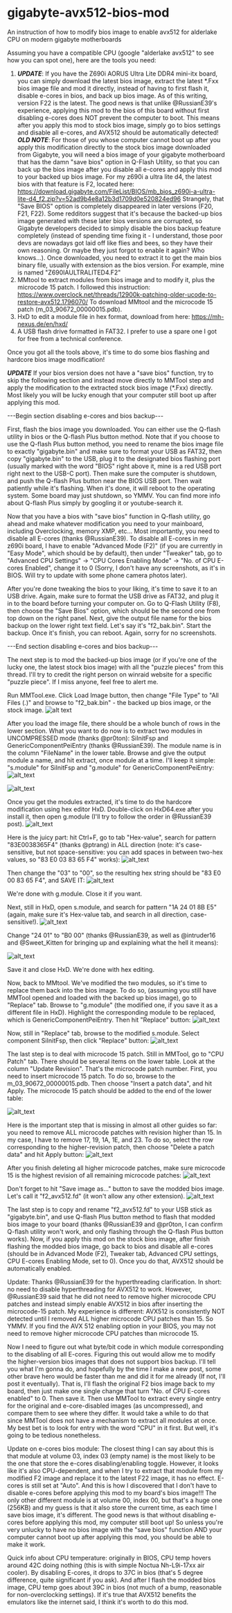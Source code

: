 # gigabyte-avx512-bios-mod
An instruction of how to modify bios image to enable avx512 for alderlake CPU on modern gigabyte motherboards

Assuming you have a compatible CPU (google "alderlake avx512" to see how you can spot one), here are the tools you need:
1. ***UPDATE***: If you have the Z690i AORUS Ultra Lite DDR4 mini-itx board, you can simply download the latest bios image, extract the latest *.Fxx bios image file and mod it directly, instead of having to first flash it, disable e-cores in bios, and back up bios image. As of this writing, version F22 is the latest. The good news is that unlike @RussianE39's experience, applying this mod to the bios of this board without first disabling e-cores does NOT prevent the computer to boot. This means after you apply this mod to stock bios image, simply go to bios settings and disable all e-cores, and AVX512 should be automatically detected! 
***OLD NOTE***: For those of you whose computer cannot boot up after you apply this modification directly to the stock bios image downloaded from Gigabyte, you will need a bios image of your gigabyte motherboard that has the damn "save bios" option in Q-Flash Utility, so that you can back up the bios image after you disable all e-cores and apply this mod to your backed up bios image. For my z690i a ultra lite d4, the latest bios with that feature is F2, located here: https://download.gigabyte.com/FileList/BIOS/mb_bios_z690i-a-ultra-lite-d4_f2.zip?v=52ad9b4e8a12b3d1709d0e520824ed96
Strangely, that "Save BIOS" option is completely disappeared in later versions (F20, F21, F22). Some redditors suggest that it's because the backed-up bios image generated with these later bios versions are corrupted, so Gigabyte developers decided to simply disable the bios backup feature completely (instead of spending time fixing it - I understand, those poor devs are nowadays got laid off like flies and bees, so they have their own reasoning. Or maybe they just forgot to enable it again? Who knows...). Once downloaded, you need to extract it to get the main bios binary file, usually with extension as the bios version. For example, mine is named "Z690IAULTRALITED4.F2"
2. MMtool to extract modules from bios image and to modify it, plus the microcode 15 patch. I followed this instruction: https://www.overclock.net/threads/12900k-patching-older-ucode-to-restore-avx512.1796070/
To download MMtool and the microcode 15 patch (m_03_90672_00000015.pdb).
3. HxD to edit a module file in hex format, download from here: https://mh-nexus.de/en/hxd/
4. A USB flash drive formatted in FAT32. I prefer to use a spare one I got for free from a technical conference.

Once you got all the tools above, it's time to do some bios flashing and hardcore bios image modification!

***UPDATE*** If your bios version does not have a "save bios" function, try to skip the following section and instead move directly to MMTool step and apply the modification to the extracted stock bios image (*.Fxx) directly. Most likely you will be lucky enough that your computer still boot up after applying this mod.

---Begin section disabling e-cores and bios backup---

First, flash the bios image you downloaded. You can either use the Q-flash utility in bios or the Q-flash Plus button method. Note that if you choose to use the Q-flash Plus button method, you need to rename the bios image file to exactly "gigabyte.bin" and make sure to format your USB as FAT32, then copy "gigabyte.bin" to the USB, plug it to the designated bios flashing port (usually marked with the word "BIOS" right above it, mine is a red USB port right next to the USB-C port). Then make sure the computer is shutdown, and push the Q-flash Plus button near the BIOS USB port. Then wait patiently while it's flashing. When it's done, it will reboot to the operating system. Some board may just shutdown, so YMMV. You can find more info about Q-flash Plus simply by googling it or youtube-search it.

Now that you have a bios with "save bios" function in Q-flash utility, go ahead and make whatever modification you need to your mainboard, including Overclocking, memory XMP, etc... Most importantly, you need to disable all E-cores (thanks @RussianE39). To disable all E-cores in my z690i board, I have to enable "Advanced Mode (F2)" (if you are currently in "Easy Mode", which should be by default), then under "Tweaker" tab, go to "Advanced CPU Settings" -> "CPU Cores Enabling Mode" -> "No. of CPU E-cores Enabled", change it to 0 (Sorry, I don't have any screenshots, as it's in BIOS. Will try to update with some phone camera photos later).

After you're done tweaking the bios to your liking, it's time to save it to an USB drive. Again, make sure to format the USB drive as FAT32, and plug it in to the board before turning your computer on. Go to Q-Flash Utility (F8), then choose the "Save Bios" option, which should be the second one from top down on the right panel. Next, give the output file name for the bios backup on the lower right text field. Let's say it's "f2_bak.bin". Start the backup. Once it's finish, you can reboot. Again, sorry for no screenshots.

---End section disabling e-cores and bios backup---


The next step is to mod the backed-up bios image (or if you're one of the lucky one, the latest stock bios image) with all the "puzzle pieces" from this thread. I'll try to credit the right person on winraid website for a specific "puzzle piece". If I miss anyone, feel free to alert me.

Run MMTool.exe. Click Load Image button, then change "File Type" to "All Files (*.*)" and browse to "f2_bak.bin" - the backed up bios image, or the stock image.
![alt text](https://github.com/thanghn90/gigabyte-avx512-bios-mod/blob/main/mmtool_load.PNG)

After you load the image file, there should be a whole bunch of rows in the lower section. What you want to do now is to extract two modules in UNCOMPRESSED mode (thanks @pr0ton): SiInitFsp and GenericComponentPeiEntry (thanks @RussianE39). The module name is in the column "FileName" in the lower table. Browse and give the output module a name, and hit extract, once module at a time. I'll keep it simple: "s.module" for SiInitFsp and "g.module" for GenericComponentPeiEntry:
![alt_text](https://github.com/thanghn90/gigabyte-avx512-bios-mod/blob/main/mmtool_g_module.PNG)

![alt_text](https://github.com/thanghn90/gigabyte-avx512-bios-mod/blob/main/mmtool_s_module.PNG)


Once you get the modules extracted, it's time to do the hardcore modification using hex editor HxD. Double-click on HxD64.exe after you install it, then open g.module (I'll try to follow the order in @RussianE39 post).
![alt_text](https://github.com/thanghn90/gigabyte-avx512-bios-mod/blob/main/hxd_g_module.PNG)

Here is the juicy part: hit Ctrl+F, go to tab "Hex-value", search for pattern "83E0038365F4" (thanks @ptrang) in ALL direction (note: it's case-sensitive, but not space-sensitive: you can add spaces in between two-hex values, so "83 E0 03 83 65 F4" works):
![alt_text](https://github.com/thanghn90/gigabyte-avx512-bios-mod/blob/main/hxd_g_module_search.PNG)

Then change the "03" to "00", so the resulting hex string should be "83 E0 00 83 65 F4", and SAVE IT:
![alt_text](https://github.com/thanghn90/gigabyte-avx512-bios-mod/blob/main/hxd_g_module_modify.PNG)

We're done with g.module. Close it if you want.

Next, still in HxD, open s.module, and search for pattern "1A 24 01 8B E5" (again, make sure it's Hex-value tab, and search in all direction, case-sensitive!).
![alt_text](https://github.com/thanghn90/gigabyte-avx512-bios-mod/blob/main/hxd_s_module_search.PNG)

Change "24 01" to "B0 00" (thanks @RussianE39, as well as @intruder16 and @Sweet_Kitten for bringing up and explaining what the hell it means):

![alt_text](https://github.com/thanghn90/gigabyte-avx512-bios-mod/blob/main/hxd_s_module_modify.PNG)

Save it and close HxD. We're done with hex editing.


Now, back to MMtool. We've modified the two modules, so it's time to replace them back into the bios image. To do so, (assuming you still have MMTool opened and loaded with the backed up bios image), go to "Replace" tab. Browse to "g.module" (the modified one, if you save it as a different file in HxD). Highlight the corresponding module to be replaced, which is GenericComponentPeiEntry. Then hit "Replace" button:
![alt_text](https://github.com/thanghn90/gigabyte-avx512-bios-mod/blob/main/mmtool_g_module_replace.PNG)

Now, still in "Replace" tab, browse to the modified s.module. Select component SiInitFsp, then click "Replace" button:
![alt_text](https://github.com/thanghn90/gigabyte-avx512-bios-mod/blob/main/mmtool_s_module_replace.PNG)

The last step is to deal with microcode 15 patch. Still in MMTool, go to "CPU Patch" tab. There should be several items on the lower table. Look at the column "Update Revision". That's the microcode patch number. First, you need to insert microcode 15 patch. To do so, browse to the m_03_90672_00000015.pdb. Then choose "Insert a patch data", and hit Apply. The microcode 15 patch should be added to the end of the lower table:

![alt_text](https://github.com/thanghn90/gigabyte-avx512-bios-mod/blob/main/mmtool_insert_microcode_15.PNG)

Here is the important step that is missing in almost all other guides so far: you need to remove ALL microcode patches with revision higher than 15. In my case, I have to remove 17, 19, 1A, 1E, and 23. To do so, select the row corresponding to the higher-revision patch, then choose "Delete a patch data" and hit Apply button:
![alt_text](https://github.com/thanghn90/gigabyte-avx512-bios-mod/blob/main/mmtool_delete_higher_microcode_patches.PNG)

After you finish deleting all higher microcode patches, make sure microcode 15 is the highest revision of all remaining microcode patches:
![alt_text](https://github.com/thanghn90/gigabyte-avx512-bios-mod/blob/main/mmtool_microcode_table_result.PNG)


Don't forget to hit "Save image as..." button to save the modded bios image. Let's call it "f2_avx512.fd" (it won't allow any other extension).
![alt_text](https://github.com/thanghn90/gigabyte-avx512-bios-mod/blob/main/mmtool_save_image_as.PNG)


The last step is to copy and rename "f2_avx512.fd" to your USB stick as "gigabyte.bin", and use Q-flash Plus button method to flash that modded bios image to your board (thanks @RussianE39 and @pr0ton, I can confirm Q-flash utility won't work, and only flashing through the Q-flash Plus button works). Now, if you apply this mod on the stock bios image, after finish flashing the modded bios image, go back to bios and disable all e-cores (should be in Advanced Mode (F2), Tweaker tab, Advanced CPU settings, CPU E-cores Enabling Mode, set to 0). Once you do that, AVX512 should be automatically enabled.


Update: Thanks @RussianE39 for the hyperthreading clarification. In short: no need to disable hyperthreading for AVX512 to work. However, @RussianE39 said that he did not need to remove higher microcode CPU patches and instead simply enable AVX512 in bios after inserting the microcode-15 patch. My experience is different: AVX512 is consistently NOT detected until I removed ALL higher microcode CPU patches than 15. So YMMV. If you find the AVX 512 enabling option in your BIOS, you may not need to remove higher microcode CPU patches than microcode 15.


Now I need to figure out what byte/bit code in which module corresponding to the disabling of all E-cores. Figuring this out would allow me to modify the higher-version bios images that does not support bios backup. I'll tell you what I'm gonna do, and hopefully by the time I make a new post, some other brave hero would be faster than me and did it for me already (If not, I'll post it eventually). That is, I'll flash the original F2 bios image back to my board, then just make one single change that turn "No. of CPU E-cores enabled" to 0. Then save it. Then use MMTool to extract every single entry for the original and e-core-disabled images (as uncompressed), and compare them to see where they differ. It would take a while to do that since MMTool does not have a mechanism to extract all modules at once. My best bet is to look for entry with the word "CPU" in it first. But well, it's going to be tedious nonetheless.

Update on e-cores bios module: The closest thing I can say about this is that module at volume 03, index 03 (empty name) is the most likely to be the one that store the e-cores disabling/enabling toggle. However, it looks like it's also CPU-dependent, and when I try to extract that module from my modified F2 image and replace it to the latest F22 image, it has no effect. E-cores is still set at "Auto". And this is how I discovered that I don't have to disable e-cores before applying this mod to my board's bios image!!! The only other different module is at volume 00, index 00, but that's a huge one (256KB) and my guess is that it also store the current time, as each time I save bios image, it's different. The good news is that without disabling e-cores before applying this mod, my computer still boot up! So unless you're very unlucky to have no bios image with the "save bios" function AND your computer cannot boot up after applying this mod, you should be able to make it work.


Quick info about CPU temperature: originally in BIOS, CPU temp hovers around 42C doing nothing (this is with simple Noctua Nh-L9i-17xx air cooler). By disabling E-cores, it drops to 37C in bios (that's 5 degree difference, quite significant if you ask). And after I flash the modded bios image, CPU temp goes about 39C in bios (not much of a bump, reasonable for non-overclocking settings). If it's true that AVX512 benefits the emulators like the internet said, I think it's worth to do this mod.

